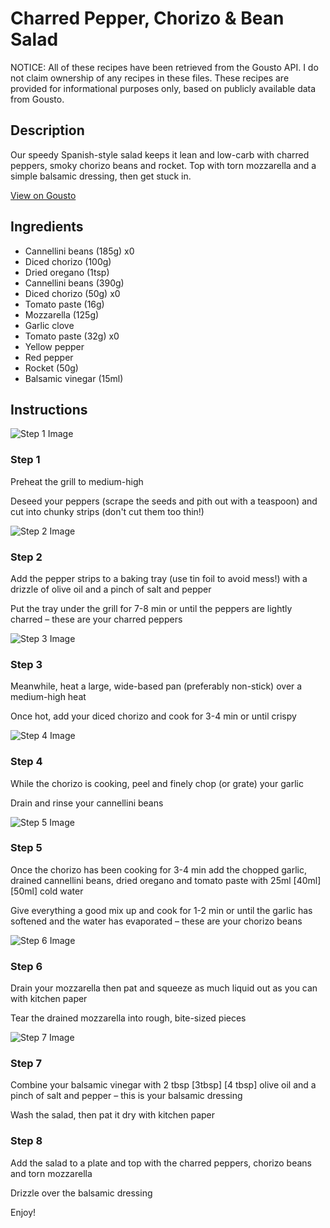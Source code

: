 # Charred Pepper, Chorizo & Bean Salad

NOTICE: All of these recipes have been retrieved from the Gousto API. I do not claim ownership of any recipes in these files. These recipes are provided for informational purposes only, based on publicly available data from Gousto.

## Description

Our speedy Spanish-style salad keeps it lean and low-carb with charred peppers, smoky chorizo beans and rocket. Top with torn mozzarella and a simple balsamic dressing, then get stuck in. 

[View on Gousto](https://www.gousto.co.uk/recipes/cookbook/bangin-charred-pepper-chorizo-bean-salad)

## Ingredients

- Cannellini beans (185g) x0
- Diced chorizo (100g)
- Dried oregano (1tsp)
- Cannellini beans (390g)
- Diced chorizo (50g) x0
- Tomato paste (16g)
- Mozzarella (125g)
- Garlic clove
- Tomato paste (32g) x0
- Yellow pepper
- Red pepper
- Rocket (50g)
- Balsamic vinegar (15ml)

## Instructions

![Step 1 Image](https://production-media.gousto.co.uk/cms/recipe-step-image/Step-1-copy-1615294968525-x200.jpg)

### Step 1

Preheat the grill to medium-high

Deseed your peppers (scrape the seeds and pith out with a teaspoon) and cut into chunky strips (don't cut them too thin!)

![Step 2 Image](https://production-media.gousto.co.uk/cms/recipe-step-image/Step-2-copy-1615294979164-x200.jpg)

### Step 2

Add the pepper strips to a baking tray (use tin foil to avoid mess!) with a drizzle of olive oil and a pinch of salt and pepper

Put the tray under the grill for 7-8 min or until the peppers are lightly charred – these are your charred peppers

![Step 3 Image](https://production-media.gousto.co.uk/cms/recipe-step-image/Step-3-copy-1615294989830-x200.jpg)

### Step 3

Meanwhile, heat a large, wide-based pan (preferably non-stick) over a medium-high heat

Once hot, add your diced chorizo and cook for 3-4 min or until crispy

![Step 4 Image](https://production-media.gousto.co.uk/cms/recipe-step-image/Step-4-copy-1615294996147-x200.jpg)

### Step 4

While the chorizo is cooking, peel and finely chop (or grate) your garlic

Drain and rinse your cannellini beans

![Step 5 Image](https://production-media.gousto.co.uk/cms/recipe-step-image/Step-5-copy-1615295005295-x200.jpg)

### Step 5

Once the chorizo has been cooking for 3-4 min add the chopped garlic, drained cannellini beans, dried oregano and tomato paste with 25ml <span class="text-purple">[40ml] </span><span class="text-danger">[50ml]</span> cold water

Give everything a good mix up and cook for 1-2 min or until the garlic has softened and the water has evaporated – these are your chorizo beans

![Step 6 Image](https://production-media.gousto.co.uk/cms/recipe-step-image/Step-6-copy-1615295014383-x200.jpg)

### Step 6

Drain your mozzarella then pat and squeeze as much liquid out as you can with kitchen paper

Tear the drained mozzarella into rough, bite-sized pieces

![Step 7 Image](https://production-media.gousto.co.uk/cms/recipe-step-image/Step-7-copy-1615295021189-x200.jpg)

### Step 7

Combine your balsamic vinegar with 2 tbsp <span class="text-purple">[3tbsp]</span> <span class="text-danger">[4 tbsp] </span>olive oil and a pinch of salt and pepper – this is your balsamic dressing

Wash the salad, then pat it dry with kitchen paper

### Step 8

Add the salad to a plate and top with the charred peppers, chorizo beans and torn mozzarella

Drizzle over the balsamic dressing

Enjoy!

